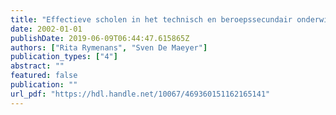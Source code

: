 ```yaml
---
title: "Effectieve scholen in het technisch en beroepssecundair onderwijs"
date: 2002-01-01
publishDate: 2019-06-09T06:44:47.615865Z
authors: ["Rita Rymenans", "Sven De Maeyer"]
publication_types: ["4"]
abstract: ""
featured: false
publication: ""
url_pdf: "https://hdl.handle.net/10067/469360151162165141"
---
```


